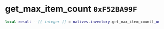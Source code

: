# get_max_item_count `0xF52BA99F`

```lua
local result --[[ integer ]] = natives.inventory.get_max_item_count(_unk0 --[[ integer ]])
```